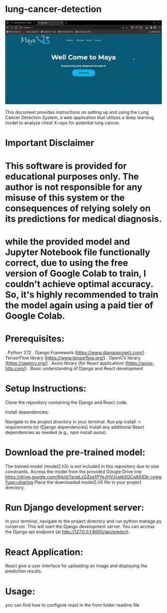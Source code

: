 # lung-cancer-detection

![alt text](https://github.com/y938/lung-cancer-detection/blob/main/React%20App%20-%20Google%20Chrome%202024-04-05%2012-06-01.gif)

This document provides instructions on setting up and using the Lung Cancer Detection System, a web application that utilizes a deep learning model to analyze chest X-rays for potential lung cancer.

# Important Disclaimer

# This software is provided for educational purposes only. The author is not responsible for any misuse of this system or the consequences of relying solely on its predictions for medical diagnosis.

# while the provided model and Jupyter Notebook file functionally correct, due to using the free version of Google Colab to train, I couldn't achieve optimal accuracy. So, it's highly recommended to train the model again using a paid tier of Google Colab.

# Prerequisites:

. Python 3.12
. Django Framework (https://www.djangoproject.com/)
. TensorFlow library (https://www.tensorflow.org/)
. OpenCV library (https://opencv.org/)
. Axios library (for React application) (https://axios-http.com/)
. Basic understanding of Django and React development

# Setup Instructions:

Clone the repository containing the Django and React code.

Install dependencies:

Navigate to the project directory in your terminal.
Run pip install -r requirements.txt (Django dependencies)
Install any additional React dependencies as needed (e.g., npm install axios).

# Download the pre-trained model:

The trained model (model2.h5) is not included in this repository due to size constraints.
Access the model from the provided Google Drive link: https://drive.google.com/file/d/1srqILxGZqxfPYeJHVJcpIb2QCq8AIDb-/view?usp=sharing
Place the downloaded model2.h5 file in your project directory.

# Run Django development server: 

In your terminal, navigate to the project directory and run python manage.py runserver. This will start the Django development server.
You can access the Django api endpoint (at http://127.0.0.1:8000/api/predict).

# React Application:

React give a user interface  for uploading an image and displaying the prediction results.

# Usage:

you can find how to configure react in the front folder readme file
